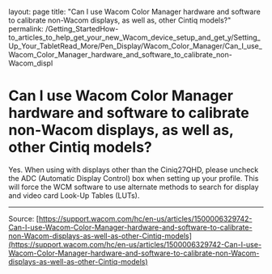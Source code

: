 layout: page
title: "Can I use Wacom Color Manager hardware and software to calibrate non-Wacom displays, as well as, other Cintiq models?"
permalink: /Getting_StartedHow-to_articles_to_help_get_your_new_Wacom_device_setup_and_get_y/Setting_Up_Your_TabletRead_More/Pen_Display/Wacom_Color_Manager/Can_I_use_Wacom_Color_Manager_hardware_and_software_to_calibrate_non-Wacom_displ

# Can I use Wacom Color Manager hardware and software to calibrate non-Wacom displays, as well as, other Cintiq models?

Yes. When using with displays other than the Ciniq27QHD, please uncheck the ADC (Automatic Display Control) box when setting up your profile. This will force the WCM software to use alternate methods to search for display and video card Look-Up Tables (LUTs).

---
Source: [https://support.wacom.com/hc/en-us/articles/1500006329742-Can-I-use-Wacom-Color-Manager-hardware-and-software-to-calibrate-non-Wacom-displays-as-well-as-other-Cintiq-models](https://support.wacom.com/hc/en-us/articles/1500006329742-Can-I-use-Wacom-Color-Manager-hardware-and-software-to-calibrate-non-Wacom-displays-as-well-as-other-Cintiq-models)
